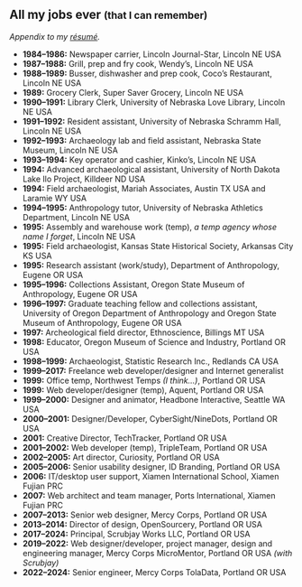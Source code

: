 All my jobs ever <small>(that I can remember)</small>
--------------------------------------

*Appendix to my [résumé](https://github.com/axoplasm/axoplasm/blob/main/resume.markdown).*

* **1984–1986:** Newspaper carrier, Lincoln Journal-Star, Lincoln NE USA
* **1987–1988:** Grill, prep and fry cook, Wendy’s, Lincoln NE USA
* **1988–1989:** Busser, dishwasher and prep cook, Coco’s Restaurant, Lincoln NE USA
* **1989:** Grocery Clerk, Super Saver Grocery, Lincoln NE USA
* **1990–1991:** Library Clerk, University of Nebraska Love Library, Lincoln NE USA
* **1991–1992:** Resident assistant, University of Nebraska Schramm Hall, Lincoln NE USA
* **1992–1993:** Archaeology lab and field assistant, Nebraska State Museum, Lincoln NE USA
* **1993–1994:** Key operator and cashier, Kinko’s, Lincoln NE USA
* **1994:** Advanced archaeological assistant, University of North Dakota Lake Ilo Project, Killdeer ND USA
* **1994:** Field archaeologist, Mariah Associates, Austin TX USA and Laramie WY USA
* **1994–1995:** Anthropology tutor, University of Nebraska Athletics Department, Lincoln NE USA
* **1995:** Assembly and warehouse work (temp), *a temp agency whose name I forget*, Lincoln NE USA
* **1995:** Field archaeologist, Kansas State Historical Society, Arkansas City KS USA
* **1995:** Research assistant (work/study), Department of Anthropology, Eugene OR USA 
* **1995–1996:** Collections Assistant, Oregon State Museum of Anthropology, Eugene OR USA
* **1996–1997:** Graduate teaching fellow and collections assistant, University of Oregon Department of Anthropology and Oregon State Museum of Anthropology, Eugene OR USA
* **1997:** Archeological field director, Ethnoscience, Billings MT USA
* **1998:** Educator, Oregon Museum of Science and Industry, Portland OR USA
* **1998–1999:** Archaeologist, Statistic Research Inc., Redlands CA USA
* **1999–2017:** Freelance web developer/designer and Internet generalist
* **1999:** Office temp, Northwest Temps *(I think…)*, Portland OR USA
* **1999:** Web developer/designer (temp), Aquent, Portland OR USA
* **1999–2000:** Designer and animator, Headbone Interactive, Seattle WA USA
* **2000–2001:** Designer/Developer, CyberSight/NineDots, Portland OR USA
* **2001:** Creative Director, TechTracker, Portland OR USA
* **2001–2002:** Web developer (temp), TripleTeam, Portland OR USA
* **2002–2005:** Art director, Curiosity, Portland OR USA
* **2005–2006:** Senior usability designer, ID Branding, Portland OR USA
* **2006:** IT/desktop user support, Xiamen International School, Xiamen Fujian PRC
* **2007:** Web architect and team manager, Ports International, Xiamen Fujian PRC
* **2007–2013:** Senior web designer, Mercy Corps, Portland OR USA
* **2013–2014:** Director of design, OpenSourcery, Portland OR USA
* **2017–2024:** Principal, Scrubjay Works LLC, Portland OR USA
* **2019–2022:** Web designer/developer, project manager, design and engineering manager, Mercy Corps MicroMentor, Portland OR USA *(with Scrubjay)*
* **2022–2024:** Senior engineer, Mercy Corps TolaData, Portland OR USA


